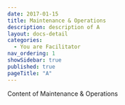 ```yaml
---
date: 2017-01-15
title: Maintenance & Operations
description: description of A
layout: docs-detail
categories:
  - You are Facilitator
nav_ordering: 1
showSidebar: true
published: true
pageTitle: "A"
---
```


Content of Maintenance & Operations
